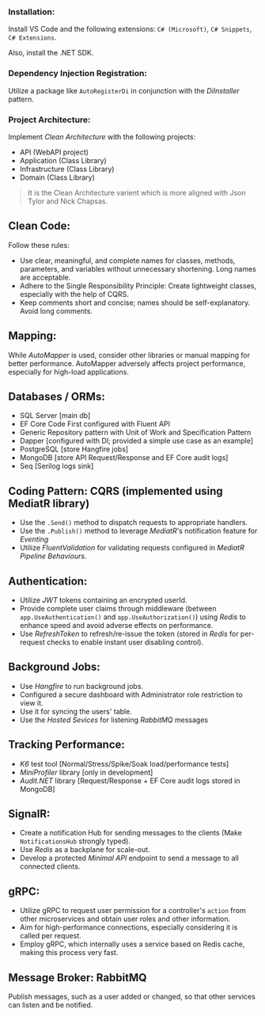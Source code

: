 ### Installation:

Install VS Code and the following extensions: `C# (Microsoft)`, `C# Snippets`, `C# Extensions`.

Also, install the .NET SDK.

### Dependency Injection Registration:

Utilize a package like `AutoRegisterDi` in conjunction with the *DiInstaller* pattern.

### Project Architecture:

Implement *Clean Architecture* with the following projects:

- API (WebAPI project)
- Application (Class Library)
- Infrastructure (Class Library)
- Domain (Class Library)

> It is the Clean Architecture varient which is more aligned with Json Tylor and Nick Chapsas. 

## Clean Code:

Follow these rules:

- Use clear, meaningful, and complete names for classes, methods, parameters, and variables without unnecessary shortening. Long names are acceptable.
- Adhere to the Single Responsibility Principle: Create lightweight classes, especially with the help of CQRS.
- Keep comments short and concise; names should be self-explanatory. Avoid long comments.

## Mapping:

While *AutoMapper* is used, consider other libraries or manual mapping for better performance. AutoMapper adversely affects project performance, especially for high-load applications.

## Databases / ORMs:

- SQL Server [main db]
- EF Core Code First configured with Fluent API
- Generic Repository pattern with Unit of Work and Specification Pattern
- Dapper [configured with DI; provided a simple use case as an example]
- PostgreSQL [store Hangfire jobs]
- MongoDB [store API Request/Response and EF Core audit logs]
- Seq [Serilog logs sink]
  
## Coding Pattern: CQRS (implemented using MediatR library)

- Use the `.Send()` method to dispatch requests to appropriate handlers.
- Use the `.Publish()` method to leverage *MediatR*'s notification feature for *Eventing*
- Utilize *FluentValidation* for validating requests configured in *MediatR Pipeline Behaviours*.
  
## Authentication:

- Utilize *JWT* tokens containing an encrypted userId.
- Provide complete user claims through middleware (between `app.UseAuthentication()` and `app.UseAuthorization()`) using *Redis* to enhance speed and avoid adverse effects on performance.
- Use *RefreshToken* to refresh/re-issue the token (stored in *Redis* for per-request checks to enable instant user disabling control).
  
## Background Jobs:

- Use *Hangfire* to run background jobs.
- Configured a secure dashboard with Administrator role restriction to view it.
- Use it for syncing the users' table.
- Use the *Hosted Sevices* for listening *RabbitMQ* messages

## Tracking Performance:

- *K6* test tool [Normal/Stress/Spike/Soak load/performance tests]
- *MiniProfiler* library [only in development]
- *Audit.NET* library [Request/Response + EF Core audit logs stored in MongoDB]
  
## SignalR:

- Create a notification Hub for sending messages to the clients (Make `NotificationsHub` strongly typed).
- Use *Redis* as a backplane for scale-out.
- Develop a protected *Minimal API* endpoint to send a message to all connected clients.
  
## gRPC:

- Utilize gRPC to request user permission for a controller's `action` from other microservices and obtain user roles and other information.
- Aim for high-performance connections, especially considering it is called per request.
- Employ gRPC, which internally uses a service based on Redis cache, making this process very fast.
  
## Message Broker: RabbitMQ

Publish messages, such as a user added or changed, so that other services can listen and be notified.
